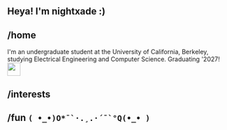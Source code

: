 ## Heya! I'm nightxade :)

## /home
I'm an undergraduate student at the University of California, Berkeley, studying Electrical Engineering and Computer Science. Graduating '2027! <img src="https://github.com/Nightxade/nightxade/edit/main/ucb-logo.png" width=30px>

## /interests


## /fun ``( •_•)O*¯`·.¸.·´¯`°Q(•_• )``

<!--
**Nightxade/nightxade** is a ✨ _special_ ✨ repository because its `README.md` (this file) appears on your GitHub profile.

Here are some ideas to get you started:

- 🔭 I’m currently working on ...
- 🌱 I’m currently learning ...
- 👯 I’m looking to collaborate on ...
- 🤔 I’m looking for help with ...
- 💬 Ask me about ...
- 📫 How to reach me: ...
- 😄 Pronouns: ...
- ⚡ Fun fact: ...
-->
